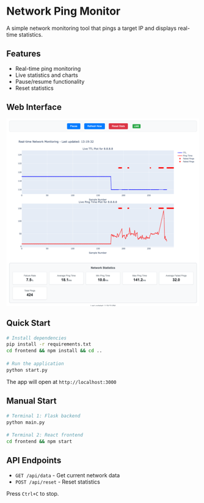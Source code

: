 # Network Ping Monitor

A simple network monitoring tool that pings a target IP and displays real-time statistics.

## Features

- Real-time ping monitoring
- Live statistics and charts
- Pause/resume functionality
- Reset statistics

## Web Interface

![Ping Monitor Dashboard](ping_monitor_app.png)

## Quick Start

```bash
# Install dependencies
pip install -r requirements.txt
cd frontend && npm install && cd ..

# Run the application
python start.py
```

The app will open at `http://localhost:3000`

## Manual Start

```bash
# Terminal 1: Flask backend
python main.py

# Terminal 2: React frontend
cd frontend && npm start
```

## API Endpoints

- `GET /api/data` - Get current network data
- `POST /api/reset` - Reset statistics

Press `Ctrl+C` to stop. 